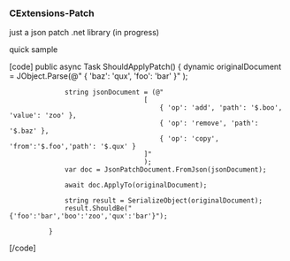 ### CExtensions-Patch

just a json patch .net library (in progress)

quick sample

[code]
              public async Task ShouldApplyPatch()
              {
                  dynamic originalDocument = JObject.Parse(@"
                                      {
                                       'baz': 'qux',
                                       'foo': 'bar'
                                       }"
                     );
      
                  string jsonDocument = (@"
                                      [
                                          { 'op': 'add', 'path': '$.boo', 'value': 'zoo' },
                                          { 'op': 'remove', 'path': '$.baz' },
                                          { 'op': 'copy', 'from':'$.foo','path': '$.qux' }
                                      ]"
                                      );
                  var doc = JsonPatchDocument.FromJson(jsonDocument);
      
                  await doc.ApplyTo(originalDocument);
      
                  string result = SerializeObject(originalDocument);
                  result.ShouldBe("{'foo':'bar','boo':'zoo','qux':'bar'}");
      
              }

[/code]